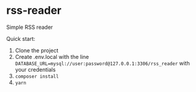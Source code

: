 # rss-reader
Simple RSS reader

Quick start:
1. Clone the project
2. Create .env.local with the line ```DATABASE_URL=mysql://user:password@127.0.0.1:3306/rss_reader``` with your credentials
3. ```composer install```
4. ```yarn```
